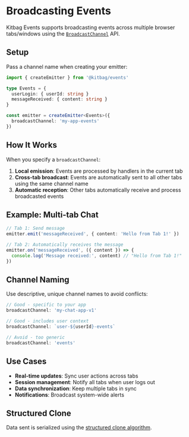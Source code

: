 # Broadcasting Events

Kitbag Events supports broadcasting events across multiple browser tabs/windows using the [`BroadcastChannel`](https://developer.mozilla.org/en-US/docs/Web/API/Broadcast_Channel_API) API.

## Setup

Pass a channel name when creating your emitter:

```ts
import { createEmitter } from '@kitbag/events'

type Events = {
  userLogin: { userId: string }
  messageReceived: { content: string }
}

const emitter = createEmitter<Events>({
  broadcastChannel: 'my-app-events'
})
```

## How It Works

When you specify a `broadcastChannel`:

1. **Local emission**: Events are processed by handlers in the current tab
2. **Cross-tab broadcast**: Events are automatically sent to all other tabs using the same channel name
3. **Automatic reception**: Other tabs automatically receive and process broadcasted events

## Example: Multi-tab Chat

```ts
// Tab 1: Send message
emitter.emit('messageReceived', { content: 'Hello from Tab 1!' })

// Tab 2: Automatically receives the message
emitter.on('messageReceived', ({ content }) => {
  console.log('Message received:', content) // "Hello from Tab 1!"
})
```

## Channel Naming

Use descriptive, unique channel names to avoid conflicts:

```ts
// Good - specific to your app
broadcastChannel: 'my-chat-app-v1'

// Good - includes user context
broadcastChannel: `user-${userId}-events`

// Avoid - too generic
broadcastChannel: 'events'
```

## Use Cases

- **Real-time updates**: Sync user actions across tabs
- **Session management**: Notify all tabs when user logs out
- **Data synchronization**: Keep multiple tabs in sync
- **Notifications**: Broadcast system-wide alerts

## Structured Clone
Data sent is serialized using the [structured clone algorithm](https://developer.mozilla.org/en-US/docs/Web/API/Web_Workers_API/Structured_clone_algorithm).
